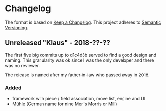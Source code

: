 # Changelog

The format is based on [Keep a Changelog](https://keepachangelog.com/en/1.0.0/).
This project adheres to [Semantic Versioning](https://semver.org/spec/v2.0.0.html).


## Unreleased "Klaus" - 2018-??-??

The first five big commits up to d1c4d8b served to find a good design and
naming. This granularity was ok since I was the only developer and there was no
reviewer.

The release is named after my father-in-law who passed away in 2018.


### Added

* framework with piece / field association, move list, engine and UI
* Mühle (German name for nine Men's Morris or Mill)
